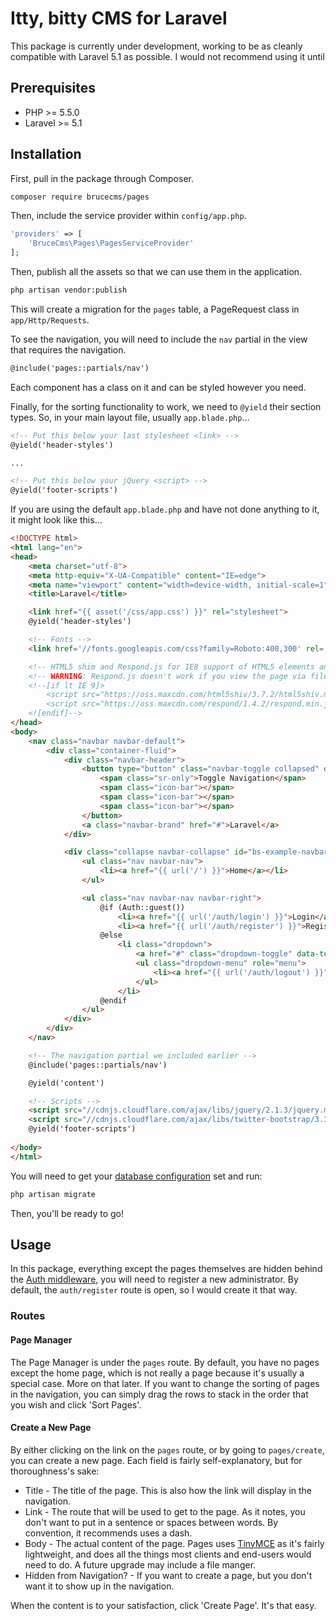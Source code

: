 # Itty, bitty CMS for Laravel

This package is currently under development, working to be as cleanly compatible with Laravel 5.1 as possible. I would not recommend using it until

## Prerequisites

* PHP >= 5.5.0
* Laravel >= 5.1 

## Installation

First, pull in the package through Composer.

```bash
composer require brucecms/pages
```

Then, include the service provider within `config/app.php`.

```php
'providers' => [
    'BruceCms\Pages\PagesServiceProvider'
];
```

Then, publish all the assets so that we can use them in the application.

```bash
php artisan vendor:publish
```

This will create a migration for the `pages` table, a PageRequest class in `app/Http/Requests`.

To see the navigation, you will need to include the `nav` partial in the view that requires the navigation.

```html
@include('pages::partials/nav')
```

Each component has a class on it and can be styled however you need.

Finally, for the sorting functionality to work, we need to `@yield` their section types. So, in your main layout file, usually `app.blade.php`...

```html
<!-- Put this below your last stylesheet <link> --> 
@yield('header-styles')

...

<!-- Put this below your jQuery <script> -->
@yield('footer-scripts')
```

If you are using the default `app.blade.php` and have not done anything to it, it might look like this...

```html
<!DOCTYPE html>
<html lang="en">
<head>
    <meta charset="utf-8">
    <meta http-equiv="X-UA-Compatible" content="IE=edge">
    <meta name="viewport" content="width=device-width, initial-scale=1">
    <title>Laravel</title>

    <link href="{{ asset('/css/app.css') }}" rel="stylesheet">
    @yield('header-styles')

    <!-- Fonts -->
    <link href='//fonts.googleapis.com/css?family=Roboto:400,300' rel='stylesheet' type='text/css'>

    <!-- HTML5 shim and Respond.js for IE8 support of HTML5 elements and media queries -->
    <!-- WARNING: Respond.js doesn't work if you view the page via file:// -->
    <!--[if lt IE 9]>
        <script src="https://oss.maxcdn.com/html5shiv/3.7.2/html5shiv.min.js"></script>
        <script src="https://oss.maxcdn.com/respond/1.4.2/respond.min.js"></script>
    <![endif]-->
</head>
<body>
    <nav class="navbar navbar-default">
        <div class="container-fluid">
            <div class="navbar-header">
                <button type="button" class="navbar-toggle collapsed" data-toggle="collapse" data-target="#bs-example-navbar-collapse-1">
                    <span class="sr-only">Toggle Navigation</span>
                    <span class="icon-bar"></span>
                    <span class="icon-bar"></span>
                    <span class="icon-bar"></span>
                </button>
                <a class="navbar-brand" href="#">Laravel</a>
            </div>

            <div class="collapse navbar-collapse" id="bs-example-navbar-collapse-1">
                <ul class="nav navbar-nav">
                    <li><a href="{{ url('/') }}">Home</a></li>
                </ul>

                <ul class="nav navbar-nav navbar-right">
                    @if (Auth::guest())
                        <li><a href="{{ url('/auth/login') }}">Login</a></li>
                        <li><a href="{{ url('/auth/register') }}">Register</a></li>
                    @else
                        <li class="dropdown">
                            <a href="#" class="dropdown-toggle" data-toggle="dropdown" role="button" aria-expanded="false">{{ Auth::user()->name }} <span class="caret"></span></a>
                            <ul class="dropdown-menu" role="menu">
                                <li><a href="{{ url('/auth/logout') }}">Logout</a></li>
                            </ul>
                        </li>
                    @endif
                </ul>
            </div>
        </div>
    </nav>

    <!-- The navigation partial we included earlier -->
    @include('pages::partials/nav')

    @yield('content')

    <!-- Scripts -->
    <script src="//cdnjs.cloudflare.com/ajax/libs/jquery/2.1.3/jquery.min.js"></script>
    <script src="//cdnjs.cloudflare.com/ajax/libs/twitter-bootstrap/3.3.1/js/bootstrap.min.js"></script>
    @yield('footer-scripts')
    
</body>
</html>
```

You will need to get your [database configuration](http://laravel.com/docs/5.0/database) set and run:

```bash
php artisan migrate
```

Then, you'll be ready to go!

## Usage

In this package, everything except the pages themselves are hidden behind the [Auth middleware](http://laravel.com/docs/5.0/authentication#protecting-routes), you will need to register a new administrator. By default, the `auth/register` route is open, so I would create it that way.

### Routes

#### Page Manager
The Page Manager is under the `pages` route. By default, you have no pages except the home page, which is not really a page because it's usually a special case. More on that later. If you want to change the sorting of pages in the navigation, you can simply drag the rows to stack in the order that you wish and click 'Sort Pages'.

#### Create a New Page
By either clicking on the link on the `pages` route, or by going to `pages/create`, you can create a new page. Each field is fairly self-explanatory, but for thoroughness's sake:
* Title - The title of the page. This is also how the link will display in the navigation.
* Link - The route that will be used to get to the page. As it notes, you don't want to put in a sentence or spaces between words. By convention, it recommends uses a dash.
* Body - The actual content of the page. Pages uses [TinyMCE](http://www.tinymce.com/) as it's fairly lightweight, and does all the things most clients and end-users would need to do. A future upgrade may include a file manger.
* Hidden from Navigation? - If you want to create a page, but you don't want it to show up in the navigation.

When the content is to your satisfaction, click 'Create Page'. It's that easy.